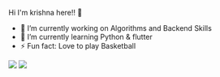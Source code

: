  Hi I'm krishna here!! 👋


- 🔭 I’m currently working on Algorithms and Backend Skills
- 🌱 I’m currently learning Python & flutter
- ⚡ Fun fact: Love to play Basketball
<img src="https://komarev.com/ghpvc/?username=kri-sh27&color=dc143c">
<img src="https://github-readme-stats.vercel.app/api?username=kri-sh27&&show_icons=true&title_color=00bfff&icon_color=fa8010&text_color=ffffff&bg_color=2f4f4f">
